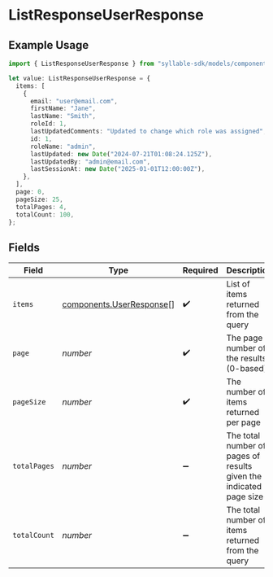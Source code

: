 # ListResponseUserResponse

## Example Usage

```typescript
import { ListResponseUserResponse } from "syllable-sdk/models/components";

let value: ListResponseUserResponse = {
  items: [
    {
      email: "user@email.com",
      firstName: "Jane",
      lastName: "Smith",
      roleId: 1,
      lastUpdatedComments: "Updated to change which role was assigned",
      id: 1,
      roleName: "admin",
      lastUpdated: new Date("2024-07-21T01:08:24.125Z"),
      lastUpdatedBy: "admin@email.com",
      lastSessionAt: new Date("2025-01-01T12:00:00Z"),
    },
  ],
  page: 0,
  pageSize: 25,
  totalPages: 4,
  totalCount: 100,
};
```

## Fields

| Field                                                                | Type                                                                 | Required                                                             | Description                                                          | Example                                                              |
| -------------------------------------------------------------------- | -------------------------------------------------------------------- | -------------------------------------------------------------------- | -------------------------------------------------------------------- | -------------------------------------------------------------------- |
| `items`                                                              | [components.UserResponse](../../models/components/userresponse.md)[] | :heavy_check_mark:                                                   | List of items returned from the query                                |                                                                      |
| `page`                                                               | *number*                                                             | :heavy_check_mark:                                                   | The page number of the results (0-based)                             | 0                                                                    |
| `pageSize`                                                           | *number*                                                             | :heavy_check_mark:                                                   | The number of items returned per page                                | 25                                                                   |
| `totalPages`                                                         | *number*                                                             | :heavy_minus_sign:                                                   | The total number of pages of results given the indicated page size   | 4                                                                    |
| `totalCount`                                                         | *number*                                                             | :heavy_minus_sign:                                                   | The total number of items returned from the query                    | 100                                                                  |
